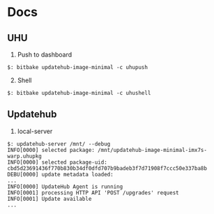 # Docs


## UHU

1. Push to dashboard
```
$: bitbake updatehub-image-minimal -c uhupush
```

2. Shell

```
$: bitbake updatehub-image-minimal -c uhushell
```

## Updatehub

1. local-server

```
$: updatehub-server /mnt/ --debug
INFO[0000] selected package: /mnt/updatehub-image-minimal-imx7s-warp.uhupkg 
INFO[0000] selected package-uid: cbd5d23691436f770b830b34df0dfd707b9badeb3f7d71908f7ccc50e337ba8b 
DEBU[0000] update metadata loaded: 
...
INFO[0000] UpdateHub Agent is running
INFO[0001] processing HTTP API 'POST /upgrades' request 
INFO[0001] Update available
...
```
